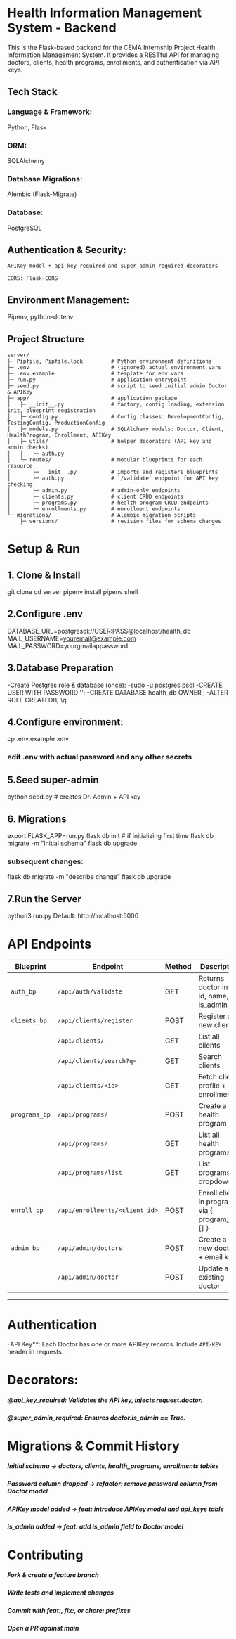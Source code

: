 # Health Information Management System - Backend
This is the Flask-based backend for the CEMA Internship Project Health Information Management System. It provides a RESTful API for managing doctors, clients, health programs, enrollments, and authentication via API keys.

## Tech Stack
###    Language & Framework:
 Python, Flask

###    ORM: 
SQLAlchemy

###    Database Migrations: 
Alembic (Flask-Migrate)

###    Database: 
PostgreSQL

## Authentication & Security:

    APIKey model + api_key_required and super_admin_required decorators

    CORS: Flask-CORS

## Environment Management: 
Pipenv, python-dotenv

## Project Structure
    server/
    ├─ Pipfile, Pipfile.lock         # Python environment definitions
    ├─ .env                          # (ignored) actual environment vars
    ├─ .env.example                  # template for env vars
    ├─ run.py                        # application entrypoint
    ├─ seed.py                       # script to seed initial admin Doctor & APIKey
    ├─ app/                          # application package
    │   ├─ __init__.py               # factory, config loading, extension init, blueprint registration
    │   ├─ config.py                 # Config classes: DevelopmentConfig, TestingConfig, ProductionConfig
    │   ├─ models.py                 # SQLAlchemy models: Doctor, Client, HealthProgram, Enrollment, APIKey
    │   ├─ utils/                    # helper decorators (API key and admin checks)
    │   │   └─ auth.py
    │   └─ routes/                   # modular blueprints for each resource
    │       ├─ __init__.py           # imports and registers blueprints
    │       ├─ auth.py               # `/validate` endpoint for API key checking
    │       ├─ admin.py              # admin-only endpoints
    │       ├─ clients.py            # client CRUD endpoints
    │       ├─ programs.py           # health program CRUD endpoints
    │       └─ enrollments.py        # enrollment endpoints
    └─ migrations/                   # Alembic migration scripts
        ├─ versions/                 # revision files for schema changes

# Setup & Run
## 1. Clone & Install
git clone <backend-repo-url>
cd server
pipenv install
pipenv shell


## 2.Configure .env
DATABASE_URL=postgresql://USER:PASS@localhost/health_db
MAIL_USERNAME=youremail@example.com
MAIL_PASSWORD=yourgmailappassword

## 3.Database Preparation
-Create Postgres role & database (once):
-sudo -u postgres psql
-CREATE USER <yourusername> WITH PASSWORD '<PASSWORD>';
-CREATE DATABASE health_db OWNER <yourusername>;
-ALTER ROLE <yourusername> CREATEDB;
\q
## 4.Configure environment:

cp .env.example .env
### edit .env with actual password and any other secrets

## 5.Seed super-admin
python seed.py       # creates Dr. Admin + API key
## 6. Migrations
export FLASK_APP=run.py
flask db init         # if initializing first time
flask db migrate -m "initial schema"
flask db upgrade
### subsequent changes:
flask db migrate -m "describe change"
flask db upgrade

## 7.Run the Server

python3 run.py
Default: http://localhost:5000

# API Endpoints

| Blueprint    | Endpoint                                   | Method | Description                                    | Auth        |
|--------------|--------------------------------------------|--------|------------------------------------------------|-------------|
| `auth_bp`    | `/api/auth/validate`                       | GET    | Returns doctor info: { id, name, is_admin }    | API Key    |
| `clients_bp` | `/api/clients/register`                    | POST   | Register a new client                          | API Key    |
|              | `/api/clients/`                            | GET    | List all clients                               | API Key    |
|              | `/api/clients/search?q=`                   | GET    | Search clients                                 | API Key    |
|              | `/api/clients/<id>`                        | GET    | Fetch client profile + enrollments             | API Key    |
| `programs_bp`| `/api/programs/`                           | POST   | Create a health program                        | API Key    |
|              | `/api/programs/`                           | GET    | List all health programs                       | API Key    |
|              | `/api/programs/list`                       | GET    | List programs for dropdown                     | API Key    |
| `enroll_bp`  | `/api/enrollments/<client_id>`             | POST   | Enroll client in programs via { program_ids: [] } | API Key  |
| `admin_bp`   | `/api/admin/doctors`                       | POST   | Create a new doctor + email key                | Super Admin|
|              | `/api/admin/doctor`                        | POST   | Update an existing doctor                      | Super Admin|

---

# Authentication

-API Key**: Each Doctor has one or more APIKey records. Include `API-KEY` header in requests.


#  Decorators:

#####    @api_key_required: Validates the API key, injects request.doctor.

#####    @super_admin_required: Ensures doctor.is_admin == True.

# Migrations & Commit History
#####    Initial schema → doctors, clients, health_programs, enrollments tables

#####    Password column dropped → refactor: remove password column from Doctor model

#####    APIKey model added → feat: introduce APIKey model and api_keys table

#####    is_admin added → feat: add is_admin field to Doctor model

# Contributing
#####    Fork & create a feature branch

#####    Write tests and implement changes

#####    Commit with feat:, fix:, or chore: prefixes

#####    Open a PR against main

